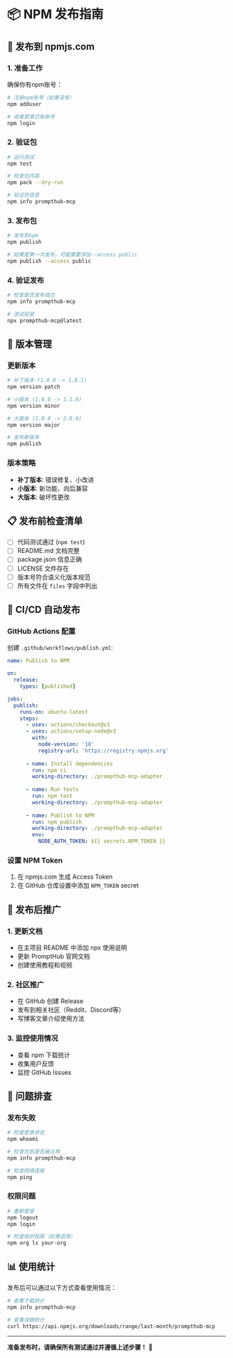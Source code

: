 # 📦 NPM 发布指南

## 🚀 发布到 npmjs.com

### 1. 准备工作

确保你有npm账号：
```bash
# 注册npm账号（如果没有）
npm adduser

# 或者登录已有账号
npm login
```

### 2. 验证包

```bash
# 运行测试
npm test

# 检查包内容
npm pack --dry-run

# 验证包信息
npm info prompthub-mcp
```

### 3. 发布包

```bash
# 发布到npm
npm publish

# 如果是第一次发布，可能需要添加--access public
npm publish --access public
```

### 4. 验证发布

```bash
# 检查是否发布成功
npm info prompthub-mcp

# 测试安装
npx prompthub-mcp@latest
```

## 🔄 版本管理

### 更新版本

```bash
# 补丁版本 (1.0.0 -> 1.0.1)
npm version patch

# 小版本 (1.0.0 -> 1.1.0)
npm version minor

# 大版本 (1.0.0 -> 2.0.0)
npm version major

# 发布新版本
npm publish
```

### 版本策略

- **补丁版本**: 错误修复、小改进
- **小版本**: 新功能、向后兼容
- **大版本**: 破坏性更改

## 📋 发布前检查清单

- [ ] 代码测试通过 (`npm test`)
- [ ] README.md 文档完整
- [ ] package.json 信息正确
- [ ] LICENSE 文件存在
- [ ] 版本号符合语义化版本规范
- [ ] 所有文件在 `files` 字段中列出

## 🔧 CI/CD 自动发布

### GitHub Actions 配置

创建 `.github/workflows/publish.yml`:

```yaml
name: Publish to NPM

on:
  release:
    types: [published]

jobs:
  publish:
    runs-on: ubuntu-latest
    steps:
      - uses: actions/checkout@v3
      - uses: actions/setup-node@v3
        with:
          node-version: '18'
          registry-url: 'https://registry.npmjs.org'
      
      - name: Install dependencies
        run: npm ci
        working-directory: ./prompthub-mcp-adapter
      
      - name: Run tests
        run: npm test
        working-directory: ./prompthub-mcp-adapter
      
      - name: Publish to NPM
        run: npm publish
        working-directory: ./prompthub-mcp-adapter
        env:
          NODE_AUTH_TOKEN: ${{ secrets.NPM_TOKEN }}
```

### 设置 NPM Token

1. 在 npmjs.com 生成 Access Token
2. 在 GitHub 仓库设置中添加 `NPM_TOKEN` secret

## 🌟 发布后推广

### 1. 更新文档

- 在主项目 README 中添加 npx 使用说明
- 更新 PromptHub 官网文档
- 创建使用教程和视频

### 2. 社区推广

- 在 GitHub 创建 Release
- 发布到相关社区（Reddit、Discord等）
- 写博客文章介绍使用方法

### 3. 监控使用情况

- 查看 npm 下载统计
- 收集用户反馈
- 监控 GitHub Issues

## 🐛 问题排查

### 发布失败

```bash
# 检查登录状态
npm whoami

# 检查包名是否被占用
npm info prompthub-mcp

# 检查网络连接
npm ping
```

### 权限问题

```bash
# 重新登录
npm logout
npm login

# 检查组织权限（如果适用）
npm org ls your-org
```

## 📊 使用统计

发布后可以通过以下方式查看使用情况：

```bash
# 查看下载统计
npm info prompthub-mcp

# 查看详细统计
curl https://api.npmjs.org/downloads/range/last-month/prompthub-mcp
```

---

**准备发布时，请确保所有测试通过并遵循上述步骤！** 🚀 
